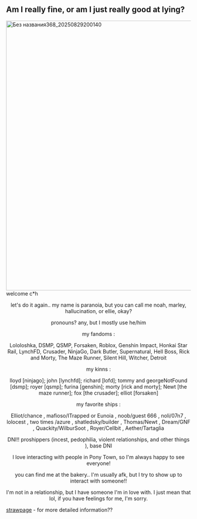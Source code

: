 ## Am I really fine, or am I just really good at lying?

<img width="736" height="736" alt="Без названия368_20250829200140" src="https://github.com/user-attachments/assets/d60203a6-5d2d-4242-9583-8861afef7be5" />
welcome c*h

<p align="center"> let's do it again.. my name is paranoia, but you can call me noah, marley, hallucination, or ellie, okay?
<p align="center"> pronouns? any, but I mostly use he/him
 <p align="center"> my fandoms :

<p align="center"> Lololoshka, DSMP, QSMP, Forsaken, Roblox, Genshin Impact, Honkai Star Rail, LynchFD, Crusader, NinjaGo, Dark Butler, Supernatural, Hell Boss, Rick and Morty, The Maze Runner, Silent Hill, Witcher, Detroit
<p align="center">  my kinns :
<p align="center"> lloyd [ninjago]; john [lynchfd]; richard [lofd]; tommy and georgeNotFound [dsmp]; royer [qsmp]; furina [genshin]; morty [rick and morty]; Newt [the maze runner]; fox [the crusader]; elliot [forsaken]
<p align="center">  my favorite ships :

<p align="center">Elliot/chance , mafioso/ITrapped or Eunoia , noob/guest 666 , noli/07n7 , lolocest , two times /azure , shatledsky/builder , Thomas/Newt , Dream/GNF , Quackity/WilburSoot , Royer/Cellbit , Aether/Tartaglia
<p align="center"> DNI!! proshippers (incest, pedophilia, violent relationships, and other things ), base DNI
<p align="center"> I love interacting with people in Pony Town, so I'm always happy to see everyone!

<p align="center"> you can find me at the bakery.. I'm usually afk, but I try to show up to interact with someone!!

<p align="center"> I'm not in a relationship, but I have someone I'm in love with. I just mean that lol, if you have feelings for me,
                                                  I'm sorry.


[strawpage](prano1a.straw.page) - for more detailed information??


